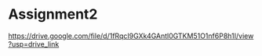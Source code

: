 # Assignment2
https://drive.google.com/file/d/1fRqcI9GXk4GAntl0GTKM51O1nf6P8h1I/view?usp=drive_link
